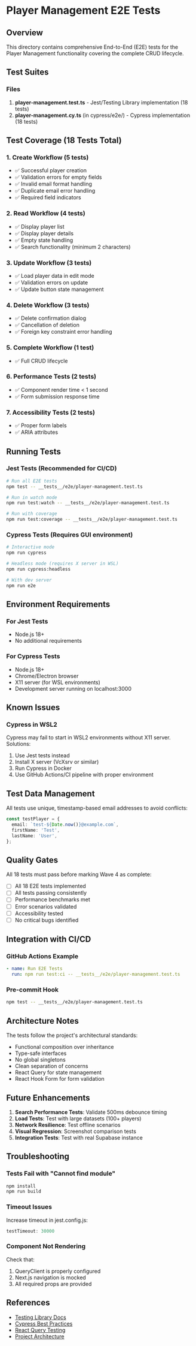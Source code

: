 # Player Management E2E Tests

## Overview

This directory contains comprehensive End-to-End (E2E) tests for the Player Management functionality covering the complete CRUD lifecycle.

## Test Suites

### Files

1. **player-management.test.ts** - Jest/Testing Library implementation (18 tests)
2. **player-management.cy.ts** (in cypress/e2e/) - Cypress implementation (18 tests)

## Test Coverage (18 Tests Total)

### 1. Create Workflow (5 tests)
- ✅ Successful player creation
- ✅ Validation errors for empty fields
- ✅ Invalid email format handling
- ✅ Duplicate email error handling
- ✅ Required field indicators

### 2. Read Workflow (4 tests)
- ✅ Display player list
- ✅ Display player details
- ✅ Empty state handling
- ✅ Search functionality (minimum 2 characters)

### 3. Update Workflow (3 tests)
- ✅ Load player data in edit mode
- ✅ Validation errors on update
- ✅ Update button state management

### 4. Delete Workflow (3 tests)
- ✅ Delete confirmation dialog
- ✅ Cancellation of deletion
- ✅ Foreign key constraint error handling

### 5. Complete Workflow (1 test)
- ✅ Full CRUD lifecycle

### 6. Performance Tests (2 tests)
- ✅ Component render time < 1 second
- ✅ Form submission response time

### 7. Accessibility Tests (2 tests)
- ✅ Proper form labels
- ✅ ARIA attributes

## Running Tests

### Jest Tests (Recommended for CI/CD)

```bash
# Run all E2E tests
npm test -- __tests__/e2e/player-management.test.ts

# Run in watch mode
npm run test:watch -- __tests__/e2e/player-management.test.ts

# Run with coverage
npm run test:coverage -- __tests__/e2e/player-management.test.ts
```

### Cypress Tests (Requires GUI environment)

```bash
# Interactive mode
npm run cypress

# Headless mode (requires X server in WSL)
npm run cypress:headless

# With dev server
npm run e2e
```

## Environment Requirements

### For Jest Tests
- Node.js 18+
- No additional requirements

### For Cypress Tests
- Node.js 18+
- Chrome/Electron browser
- X11 server (for WSL environments)
- Development server running on localhost:3000

## Known Issues

### Cypress in WSL2
Cypress may fail to start in WSL2 environments without X11 server. Solutions:
1. Use Jest tests instead
2. Install X server (VcXsrv or similar)
3. Run Cypress in Docker
4. Use GitHub Actions/CI pipeline with proper environment

## Test Data Management

All tests use unique, timestamp-based email addresses to avoid conflicts:
```typescript
const testPlayer = {
  email: `test-${Date.now()}@example.com`,
  firstName: 'Test',
  lastName: 'User',
};
```

## Quality Gates

All 18 tests must pass before marking Wave 4 as complete:
- [ ] All 18 E2E tests implemented
- [ ] All tests passing consistently
- [ ] Performance benchmarks met
- [ ] Error scenarios validated
- [ ] Accessibility tested
- [ ] No critical bugs identified

## Integration with CI/CD

### GitHub Actions Example

```yaml
- name: Run E2E Tests
  run: npm run test:ci -- __tests__/e2e/player-management.test.ts
```

### Pre-commit Hook

```bash
npm test -- __tests__/e2e/player-management.test.ts
```

## Architecture Notes

The tests follow the project's architectural standards:
- Functional composition over inheritance
- Type-safe interfaces
- No global singletons
- Clean separation of concerns
- React Query for state management
- React Hook Form for form validation

## Future Enhancements

1. **Search Performance Tests**: Validate 500ms debounce timing
2. **Load Tests**: Test with large datasets (100+ players)
3. **Network Resilience**: Test offline scenarios
4. **Visual Regression**: Screenshot comparison tests
5. **Integration Tests**: Test with real Supabase instance

## Troubleshooting

### Tests Fail with "Cannot find module"
```bash
npm install
npm run build
```

### Timeout Issues
Increase timeout in jest.config.js:
```javascript
testTimeout: 30000
```

### Component Not Rendering
Check that:
1. QueryClient is properly configured
2. Next.js navigation is mocked
3. All required props are provided

## References

- [Testing Library Docs](https://testing-library.com/docs/react-testing-library/intro/)
- [Cypress Best Practices](https://docs.cypress.io/guides/references/best-practices)
- [React Query Testing](https://tanstack.com/query/latest/docs/react/guides/testing)
- [Project Architecture](../../docs/system-prd/CANONICAL_BLUEPRINT_MVP_PRD.md)

